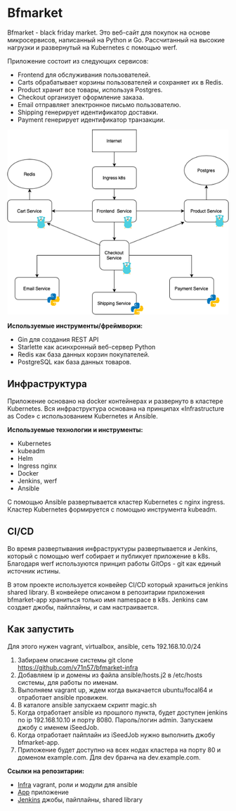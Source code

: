 # Bfmarket

Bfmarket - black friday market. Это веб-сайт для покупок на основе микросервисов, написанный на Python и Go. Рассчитанный на высокие нагрузки и развернутый на Kubernetes с помощью werf.

Приложение состоит из следующих сервисов:

- Frontend для обслуживания пользователей.
- Carts обрабатывает корзины пользователей и сохраняет их в Redis.
- Product хранит все товары, используя Postgres.
- Checkout организует оформление заказа.
- Email отправляет электронное письмо пользователю.
- Shipping генерирует идентификатор доставки.
- Payment генерирует идентификатор транзакции.

![](/microsvc.png)

**Используемые инструменты/фреймворки:**

- Gin для создания REST API
- Starlette как асинхронный веб-сервер Python
- Redis как база данных корзин покупателей.
- PostgreSQL как база данных товаров.

## Инфраструктура

Приложение основано на docker контейнерах и развернуто в кластере Kubernetes. Вся инфраструктура основана на принципах «Infrastructure as Code» с использованием Kubernetes и Ansible.

**Используемые технологии и инструменты:**

- Kubernetes
- kubeadm
- Helm
- Ingress nginx
- Docker
- Jenkins, werf
- Ansible

С помощью Ansible развертывается кластер Kubernetes с nginx ingress. Кластер Kubernetes формируется с помощью инструмента kubeadm.

## CI/CD

Во время развертывания инфраструктуры развертывается и Jenkins, который с помощью werf собирает и публикует приложение в k8s. Благодаря werf используются принцип работы GitOps - git как единый источник истины. 

В этом проекте используется конвейер CI/CD который храниться jenkins shared library. В конвейере описаном в репозитарии приложения bfmarket-app храниться только имя namespace в k8s. Jenkins сам создает джобы, пайплайны, и сам настраивается.

## Как запустить

Для этого нужен vagrant, virtualbox, ansible, сеть 192.168.10.0/24
1. Забираем описание системы
git clone https://github.com/v71n57/bfmarket-infra
2. Добавляем ip и домены из файла ansible/hosts.j2 в /etc/hosts системы, для работы по именам.
3. Выполняем vagrant up, ждем когда выкачается ubuntu/focal64 и отработает ansible провижен.
4. В каталоге ansible запускаем скрипт magic.sh
5. Когда отработает ansible из прошлого пункта, будет доступен jenkins по ip 192.168.10.10 и порту 8080. Пароль/логин admin. Запускаем джобу с именем iSeedJob.
6. Когда отработает пайплайн из iSeedJob нужно выполнить джобу bfmarket-app.
7. Приложение будет доступно на всех нодах кластера на порту 80 и доменом example.com. Для dev бранча на dev.example.com.

**Ссылки на репозитарии:**

- [Infra](https://github.com/v71n57/bfmarket-infra) vagrant, роли и модули для ansible
- [App](https://github.com/v71n57/bfmarket-app) приложение
- [Jenkins](https://github.com/v71n57/bfmarket-jenkins) джобы, пайплайны, shared library

 